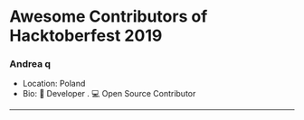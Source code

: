 # Awesome Contributors of Hacktoberfest 2019

### Andrea q
- Location: Poland
- Bio: 📱 Developer . 💻 Open Source Contributor


-----------



